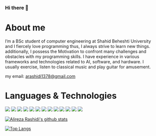 ### Hi there 👋

<!--
**Alirezaprogramerrd99/Alirezaprogramerrd99** is a ✨ _special_ ✨ repository because its `README.md` (this file) appears on your GitHub profile.

Here are some ideas to get you started:

- 🔭 I’m currently working on ...
- 🌱 I’m currently learning ...
- 👯 I’m looking to collaborate on ...
- 🤔 I’m looking for help with ...
- 💬 Ask me about ...
- 📫 How to reach me: ...
- 😄 Pronouns: ...
- ⚡ Fun fact: ...
--> 

# About me


I’m a BSc student of computer engineering at Shahid Beheshti University and I fiercely love programming thus, I always strive to learn new things. additionally, I possess the Motivation to confront many challenges and obstacles with my programming skills. I have experience in various frameworks and technologies related to AI, software, and hardware.
I usually exercise, listen to classical music and play guitar for amusement.


my email: arashidi1378@gmail.com


# Languages & Technologies

[![](https://img.shields.io/badge/-assembly-red?logoColor=blue&style=for-the-badge&logo=assembly)](https://www.tutorialspoint.com/assembly_programming/assembly_introduction.htm)
[![](https://img.shields.io/badge/-c-lightblue?logoColor=blue&style=for-the-badge&logo=c)](https://www.cprogramming.com/)
[![](https://img.shields.io/badge/-c++-lightblue?logoColor=blue&style=for-the-badge&logo=c%2B%2B)](https://www.cplusplus.com/)
[![](https://img.shields.io/badge/-Java-white?logoColor=red&style=for-the-badge&logo=java)](https://www.java.com/)
[![](https://img.shields.io/badge/-Go-lightblue?logoColor=blue&style=for-the-badge&logo=Go)](https://golang.org/)
[![](https://img.shields.io/badge/-Python-white?logoColor=yellow&style=for-the-badge&logo=Python)](https://www.python.org/)
[![](https://img.shields.io/badge/-jupyter-white?logoColor=orange&style=for-the-badge&logo=jupyter)](https://jupyter.org/)
[![](https://img.shields.io/badge/-Matlab-white?logoColor=orange&style=for-the-badge&logo=matlab)](https://www.mathworks.com/)
[![](https://img.shields.io/badge/-javascript-F7DF1E?logoColor=white&style=for-the-badge&logo=javascript)](https://www.javascript.com/)
[![](https://img.shields.io/badge/-React-61DAFB?logoColor=white&style=for-the-badge&logo=react)](https://reactjs.org/)
[![](https://img.shields.io/badge/-git-white?logoColor=orange&style=for-the-badge&logo=git)](https://git-scm.com/)
[![](https://img.shields.io/badge/-ubuntu-white?logoColor=red&style=for-the-badge&logo=ubuntu)](https://ubuntu.com/)
[![](https://img.shields.io/badge/-kaliLinux-blue?logoColor=white&style=for-the-badge&logo=kaliLinux)](https://www.kali.org/)

[![Alireza Rashidi's github stats](https://github-readme-stats.vercel.app/api?username=Alirezaprogramerrd99&show_icons=true&theme=tokyonight)](https://github.com/anuraghazra/github-readme-stats)

[![Top Langs](https://github-readme-stats.vercel.app/api/top-langs/?username=Alirezaprogramerrd99&layout=compact&theme=tokyonight)](https://github.com/anuraghazra/github-readme-stats)

